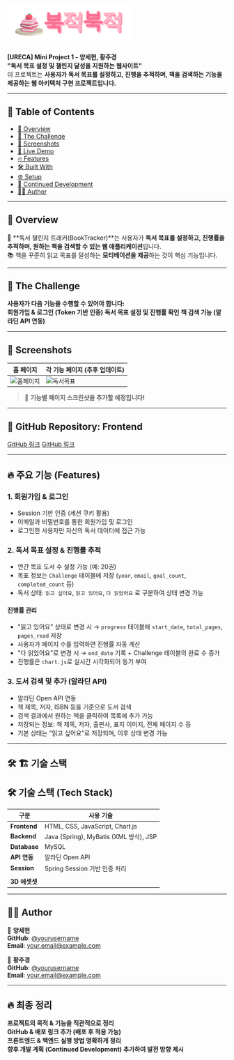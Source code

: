 # ![BookTracker 로고](README/logo.gif)

**[URECA] Mini Project 1 - 양세현, 황주경**  
**"독서 목표 설정 및 챌린지 달성을 지원하는 웹사이트"**  
이 프로젝트는 **사용자가 독서 목표를 설정하고, 진행을 추적하며, 책을 검색하는 기능을 제공하는 웹 아키텍처 구현 프로젝트입니다.**

---

## 📌 **Table of Contents**

- [📌 Overview](#overview)
- [🎯 The Challenge](#the-challenge)
- [📸 Screenshots](#screenshots)
- [🚀 Live Demo](#live-demo)
- [🔥 Features](#features)
- [🛠 Built With](#built-with)
- [⚙️ Setup](#setup)
- [🚧 Continued Development](#continued-development)
- [👨‍💻 Author](#author)

---

## **📌 Overview**

🚀 **독서 챌린지 트래커(BookTracker)**는 사용자가 **독서 목표를 설정하고, 진행률을 추적하며, 원하는 책을 검색할 수 있는 웹 애플리케이션**입니다.  
📚 책을 꾸준히 읽고 목표를 달성하는 **모티베이션을 제공**하는 것이 핵심 기능입니다.

---

## **🎯 The Challenge**

**사용자가 다음 기능을 수행할 수 있어야 합니다:**  
**회원가입 & 로그인 (Token 기반 인증)**
**독서 목표 설정 및 진행률 확인**
**책 검색 기능 (알라딘 API 연동)**

---

## **📸 Screenshots**

| **홈 페이지**                       | **각 기능 페이지 (추후 업데이트)**  |
| ----------------------------------- | ----------------------------------- |
| ![홈페이지](./screenshots/home.png) | ![독서목표](./screenshots/goal.png) |

> 📌 **기능별 페이지 스크린샷을 추가할 예정입니다!**

---

## 🔗 **GitHub Repository: Frontend**

[GitHub 링크](https://github.com/yshls/BookTracker_Front)
[GitHub 링크](https://github.com/H-JuKyung/BookTracker_Back)

---

## 🔥 주요 기능 (Features)

### 1. 회원가입 & 로그인

- Session 기반 인증 (세션 쿠키 활용)
- 이메일과 비밀번호를 통한 회원가입 및 로그인
- 로그인한 사용자만 자신의 독서 데이터에 접근 가능

### 2. 독서 목표 설정 & 진행률 추적

- 연간 목표 도서 수 설정 가능 (예: 20권)
- 목표 정보는 `Challenge` 테이블에 저장 (`year`, `email`, `goal_count`, `completed_count` 등)
- 독서 상태: `읽고 싶어요`, `읽고 있어요`, `다 읽었어요` 로 구분하여 상태 변경 가능

#### 진행률 관리

- "읽고 있어요" 상태로 변경 시 → `progress` 테이블에 `start_date`, `total_pages`, `pages_read` 저장
- 사용자가 페이지 수를 입력하면 진행률 자동 계산
- "다 읽었어요"로 변경 시 → `end_date` 기록 + Challenge 테이블의 완료 수 증가
- 진행률은 `chart.js`로 실시간 시각화되어 동기 부여

### 3. 도서 검색 및 추가 (알라딘 API)

- 알라딘 Open API 연동
- 책 제목, 저자, ISBN 등을 기준으로 도서 검색
- 검색 결과에서 원하는 책을 클릭하여 목록에 추가 가능
- 저장되는 정보: 책 제목, 저자, 출판사, 표지 이미지, 전체 페이지 수 등
- 기본 상태는 “읽고 싶어요”로 저장되며, 이후 상태 변경 가능

---

## **🛠 🏗️ 기술 스택**

## 🛠️ 기술 스택 (Tech Stack)

| 구분          | 사용 기술                              |
| ------------- | -------------------------------------- |
| **Frontend**  | HTML, CSS, JavaScript, Chart.js        |
| **Backend**   | Java (Spring), MyBatis (XML 방식), JSP |
| **Database**  | MySQL                                  |
| **API 연동**  | 알라딘 Open API                        |
| **Session**   | Spring Session 기반 인증 처리          |
|               |                                        |
| **3D 에셋셋** |                                        |

---

## **👨‍💻 Author**

👤 **양세현**  
**GitHub**: [@yourusername](https://github.com/yourusername)  
**Email**: your.email@example.com

👤 **황주경**  
**GitHub**: [@yourusername](https://github.com/yourusername)  
**Email**: your.email@example.com

---

## **🔥 최종 정리**

**프로젝트의 목적 & 기능을 직관적으로 정리**  
**GitHub & 배포 링크 추가 (배포 후 적용 가능)**  
**프론트엔드 & 백엔드 실행 방법 명확하게 정리**  
**향후 개발 계획 (Continued Development) 추가하여 발전 방향 제시**

